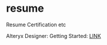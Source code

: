# resume
Resume Certification etc


Alteryx Designer: Getting Started: [LINK](../blob/main/CERTIFICATES/Alteryx%20Designer%20Getting%20Started.pdf)
